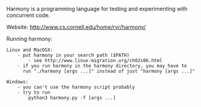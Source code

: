 Harmony is a programming language for testing and experimenting with
concurrent code.

Website: http://www.cs.cornell.edu/home/rvr/harmony/

Running harmony:

    Linux and MacOSX:
        - put harmony in your search path ($PATH)
            - see http://www.linux-migration.org/ch02s06.html
        - if you run harmony in the harmony directory, you may have to
          run "./harmony [args ...]" instead of just "harmony [args ...]"

    Windows:
        - you can't use the harmony script probably
        - try to run
            python3 harmony.py -f [args ...]
